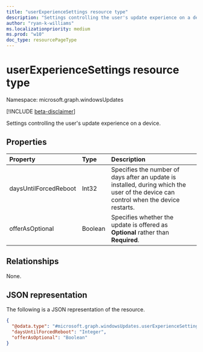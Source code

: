 ```yaml
---
title: "userExperienceSettings resource type"
description: "Settings controlling the user's update experience on a device."
author: "ryan-k-williams"
ms.localizationpriority: medium
ms.prod: "w10"
doc_type: resourcePageType
---
```


# userExperienceSettings resource type

Namespace: microsoft.graph.windowsUpdates

[!INCLUDE [beta-disclaimer](../../includes/beta-disclaimer.md)]

Settings controlling the user's update experience on a device.

## Properties
|Property|Type|Description|
|:---|:---|:---|
|daysUntilForcedReboot|Int32|Specifies the number of days after an update is installed, during which the user of the device can control when the device restarts.|
|offerAsOptional|Boolean|Specifies whether the update is offered as **Optional** rather than **Required**.

## Relationships
None.

## JSON representation
The following is a JSON representation of the resource.
<!-- {
  "blockType": "resource",
  "@odata.type": "microsoft.graph.windowsUpdates.userExperienceSettings"
}
-->
``` json
{
  "@odata.type": "#microsoft.graph.windowsUpdates.userExperienceSettings",
  "daysUntilForcedReboot": "Integer", 
  "offerAsOptional": "Boolean"
}
```

